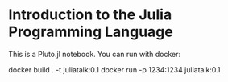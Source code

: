 # Introduction to the Julia Programming Language


This is a Pluto.jl notebook. 
You can run with docker:

docker build . -t juliatalk:0.1
docker run -p 1234:1234 juliatalk:0.1
